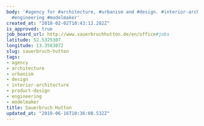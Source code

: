 ```yaml
---
body: '#agency for #architecture, #urbanism and #design. #interior-architecture #product-design
  #engineering #modelmaker'
created_at: "2018-02-02T10:43:12.282Z"
is_approved: true
job_board_url: http://www.sauerbruchhutton.de/en/office#jobs
latitude: 52.5325307
longitude: 13.3583072
slug: sauerbruch-hutton
tags:
- agency
- architecture
- urbanism
- design
- interior-architecture
- product-design
- engineering
- modelmaker
title: Sauerbruch Hutton
updated_at: "2019-06-16T10:36:08.532Z"
---
```

